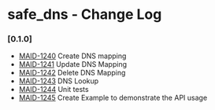# safe_dns - Change Log

### [0.1.0]
- [MAID-1240](https://maidsafe.atlassian.net/browse/MAID-1240) Create DNS mapping
- [MAID-1241](https://maidsafe.atlassian.net/browse/MAID-1241) Update DNS Mapping
- [MAID-1242](https://maidsafe.atlassian.net/browse/MAID-1242) Delete DNS Mapping
- [MAID-1243](https://maidsafe.atlassian.net/browse/MAID-1243) DNS Lookup
- [MAID-1244](https://maidsafe.atlassian.net/browse/MAID-1244) Unit tests
- [MAID-1245](https://maidsafe.atlassian.net/browse/MAID-1245) Create Example to demonstrate the API usage
